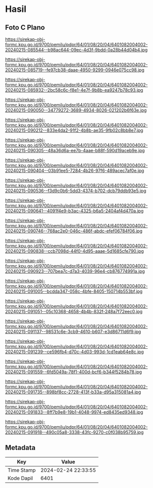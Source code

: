 # Hasil

## Foto C Plano

https://sirekap-obj-formc.kpu.go.id/9700/pemilu/pdpr/64/01/08/20/04/6401082004002-20240215-085544--b98ac644-09ec-4d3f-9bdd-0a28b44d04b4.jpg

https://sirekap-obj-formc.kpu.go.id/9700/pemilu/pdpr/64/01/08/20/04/6401082004002-20240215-085719--fe97cb38-daae-4950-9299-0946e075cc98.jpg

https://sirekap-obj-formc.kpu.go.id/9700/pemilu/pdpr/64/01/08/20/04/6401082004002-20240215-085932--2bc58c6c-f8e1-4e7f-9b8b-ea9247b78c93.jpg

https://sirekap-obj-formc.kpu.go.id/9700/pemilu/pdpr/64/01/08/20/04/6401082004002-20240215-090050--34779272-3689-4934-8026-021202b6f63e.jpg

https://sirekap-obj-formc.kpu.go.id/9700/pemilu/pdpr/64/01/08/20/04/6401082004002-20240215-090212--833e4da2-91f2-4b8b-ae35-9fb02c8bb8e7.jpg

https://sirekap-obj-formc.kpu.go.id/9700/pemilu/pdpr/64/01/08/20/04/6401082004002-20240215-090305--48a36d6a-ee7b-4aae-b88f-590d19aceb9e.jpg

https://sirekap-obj-formc.kpu.go.id/9700/pemilu/pdpr/64/01/08/20/04/6401082004002-20240215-090404--03b91ee5-7284-4b26-97f6-489acec7af0e.jpg

https://sirekap-obj-formc.kpu.go.id/9700/pemilu/pdpr/64/01/08/20/04/6401082004002-20240215-090536--f3d9c0b6-5dd3-4374-b702-dcb79ddb93e5.jpg

https://sirekap-obj-formc.kpu.go.id/9700/pemilu/pdpr/64/01/08/20/04/6401082004002-20240215-090641--4091f4e9-b3ac-4325-b6a5-2404af4d470a.jpg

https://sirekap-obj-formc.kpu.go.id/9700/pemilu/pdpr/64/01/08/20/04/6401082004002-20240215-090746--768ac2e0-046c-486f-abdc-efef06784f06.jpg

https://sirekap-obj-formc.kpu.go.id/9700/pemilu/pdpr/64/01/08/20/04/6401082004002-20240215-090838--ccb7098d-44f0-4d95-aaae-5d1685cfe790.jpg

https://sirekap-obj-formc.kpu.go.id/9700/pemilu/pdpr/64/01/08/20/04/6401082004002-20240215-090923--707bea7c-d7a3-4039-96e4-cb876774991a.jpg

https://sirekap-obj-formc.kpu.go.id/9700/pemilu/pdpr/64/01/08/20/04/6401082004002-20240215-091005--bcdda347-058c-4bfe-8405-150714b553bf.jpg

https://sirekap-obj-formc.kpu.go.id/9700/pemilu/pdpr/64/01/08/20/04/6401082004002-20240215-091051--05c10368-4658-4b4b-832f-248a7f72eec0.jpg

https://sirekap-obj-formc.kpu.go.id/9700/pemilu/pdpr/64/01/08/20/04/6401082004002-20240215-091137--98531c6e-3cb9-4610-b607-e3d86711d6f9.jpg

https://sirekap-obj-formc.kpu.go.id/9700/pemilu/pdpr/64/01/08/20/04/6401082004002-20240215-091239--ce596fb4-d70c-4d03-993d-1cd1eab64e8c.jpg

https://sirekap-obj-formc.kpu.go.id/9700/pemilu/pdpr/64/01/08/20/04/6401082004002-20240215-091559--6fd5049a-78f1-400d-bcf6-b344f5284b78.jpg

https://sirekap-obj-formc.kpu.go.id/9700/pemilu/pdpr/64/01/08/20/04/6401082004002-20240215-091735--898bf8cc-2728-413f-b33a-d95a315081a4.jpg

https://sirekap-obj-formc.kpu.go.id/9700/pemilu/pdpr/64/01/08/20/04/6401082004002-20240215-091833--8ff7b9e8-19b1-4048-9974-ed8435ed9348.jpg

https://sirekap-obj-formc.kpu.go.id/9700/pemilu/pdpr/64/01/08/20/04/6401082004002-20240215-091918--490c05a8-3338-43fc-9270-c0f038b95759.jpg


## Metadata

| Key        | Value               |
| ---------- | ------------------- |
| Time Stamp | 2024-02-24 22:33:55 |
| Kode Dapil | 6401                |



